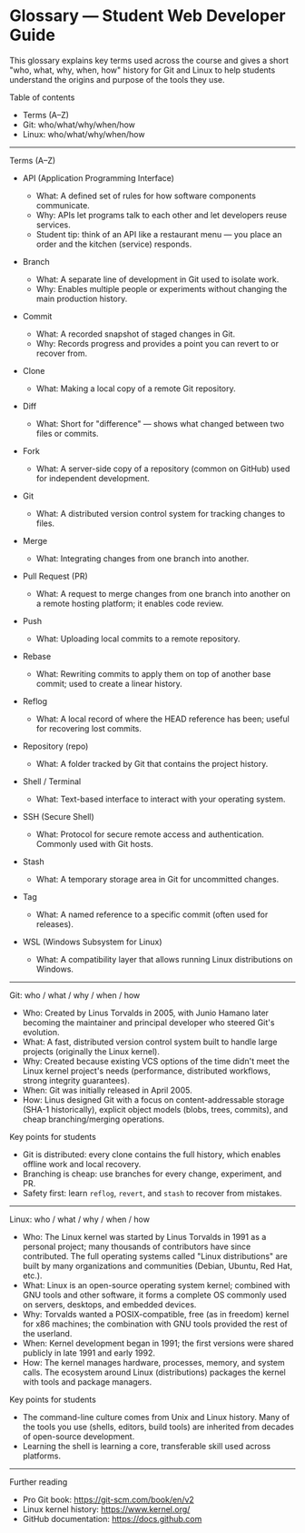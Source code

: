 # Glossary — Student Web Developer Guide

This glossary explains key terms used across the course and gives a short "who, what, why, when, how" history for Git and Linux to help students understand the origins and purpose of the tools they use.

Table of contents
- Terms (A–Z)
- Git: who/what/why/when/how
- Linux: who/what/why/when/how

---

Terms (A–Z)

- API (Application Programming Interface)
  - What: A defined set of rules for how software components communicate.
  - Why: APIs let programs talk to each other and let developers reuse services.
  - Student tip: think of an API like a restaurant menu — you place an order and the kitchen (service) responds.

- Branch
  - What: A separate line of development in Git used to isolate work.
  - Why: Enables multiple people or experiments without changing the main production history.

- Commit
  - What: A recorded snapshot of staged changes in Git.
  - Why: Records progress and provides a point you can revert to or recover from.

- Clone
  - What: Making a local copy of a remote Git repository.

- Diff
  - What: Short for "difference" — shows what changed between two files or commits.

- Fork
  - What: A server-side copy of a repository (common on GitHub) used for independent development.

- Git
  - What: A distributed version control system for tracking changes to files.

- Merge
  - What: Integrating changes from one branch into another.

- Pull Request (PR)
  - What: A request to merge changes from one branch into another on a remote hosting platform; it enables code review.

- Push
  - What: Uploading local commits to a remote repository.

- Rebase
  - What: Rewriting commits to apply them on top of another base commit; used to create a linear history.

- Reflog
  - What: A local record of where the HEAD reference has been; useful for recovering lost commits.

- Repository (repo)
  - What: A folder tracked by Git that contains the project history.

- Shell / Terminal
  - What: Text-based interface to interact with your operating system.

- SSH (Secure Shell)
  - What: Protocol for secure remote access and authentication. Commonly used with Git hosts.

- Stash
  - What: A temporary storage area in Git for uncommitted changes.

- Tag
  - What: A named reference to a specific commit (often used for releases).

- WSL (Windows Subsystem for Linux)
  - What: A compatibility layer that allows running Linux distributions on Windows.

---

Git: who / what / why / when / how

- Who: Created by Linus Torvalds in 2005, with Junio Hamano later becoming the maintainer and principal developer who steered Git's evolution.
- What: A fast, distributed version control system built to handle large projects (originally the Linux kernel).
- Why: Created because existing VCS options of the time didn't meet the Linux kernel project's needs (performance, distributed workflows, strong integrity guarantees).
- When: Git was initially released in April 2005.
- How: Linus designed Git with a focus on content-addressable storage (SHA-1 historically), explicit object models (blobs, trees, commits), and cheap branching/merging operations.

Key points for students
- Git is distributed: every clone contains the full history, which enables offline work and local recovery.
- Branching is cheap: use branches for every change, experiment, and PR.
- Safety first: learn `reflog`, `revert`, and `stash` to recover from mistakes.

---

Linux: who / what / why / when / how

- Who: The Linux kernel was started by Linus Torvalds in 1991 as a personal project; many thousands of contributors have since contributed. The full operating systems called "Linux distributions" are built by many organizations and communities (Debian, Ubuntu, Red Hat, etc.).
- What: Linux is an open-source operating system kernel; combined with GNU tools and other software, it forms a complete OS commonly used on servers, desktops, and embedded devices.
- Why: Torvalds wanted a POSIX-compatible, free (as in freedom) kernel for x86 machines; the combination with GNU tools provided the rest of the userland.
- When: Kernel development began in 1991; the first versions were shared publicly in late 1991 and early 1992.
- How: The kernel manages hardware, processes, memory, and system calls. The ecosystem around Linux (distributions) packages the kernel with tools and package managers.

Key points for students
- The command-line culture comes from Unix and Linux history. Many of the tools you use (shells, editors, build tools) are inherited from decades of open-source development.
- Learning the shell is learning a core, transferable skill used across platforms.

---

Further reading
- Pro Git book: https://git-scm.com/book/en/v2
- Linux kernel history: https://www.kernel.org/
- GitHub documentation: https://docs.github.com


